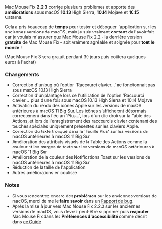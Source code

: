 Mac Mouse Fix **2.2.3** corrige plusieurs problèmes et apporte des **améliorations** sous macOS **10.13** High Sierra, **10.14** Mojave et **10.15** Catalina.

Cela a pris beaucoup de **temps** pour tester et déboguer l'application sur les anciennes versions de macOS, mais je suis vraiment **content** de l'avoir fait car je voulais m'assurer que Mac Mouse Fix 2.2 - la dernière version **gratuite** de Mac Mouse Fix - soit vraiment agréable et soignée pour **tout le monde** !

(Mac Mouse Fix 3 sera gratuit pendant 30 jours puis coûtera quelques euros à l'achat)

### Changements

- Correction d'un bug où l'option 'Raccourci clavier...' ne fonctionnait pas sous macOS 10.13 High Sierra
- Correction d'un plantage lors de l'utilisation de l'option 'Raccourci clavier...' plus d'une fois sous macOS 10.13 High Sierra et 10.14 Mojave
- Activation du rendu des icônes Apple sur les versions de macOS antérieures à macOS 11 Big Sur. Les icônes s'afficheront désormais correctement dans l'écran 'Plus...', lors d'un clic droit sur la Table des Actions, et lors de l'enregistrement des raccourcis clavier contenant des touches spéciales uniquement présentes sur les claviers Apple.
- Correction du texte tronqué dans la 'Feuille Plus' sur les versions de macOS antérieures à macOS 11 Big Sur
- Amélioration des attributs visuels de la Table des Actions comme la couleur et les marges de texte sur les versions de macOS antérieures à macOS 11 Big Sur
- Amélioration de la couleur des Notifications Toast sur les versions de macOS antérieures à macOS 11 Big Sur
- Réduction de la taille de l'application
- Autres améliorations en coulisse

### Notes

- Si vous rencontrez encore des **problèmes** sur les anciennes versions de macOS, merci de me le **faire savoir** dans un [Rapport de bug](https://noah-nuebling.github.io/mac-mouse-fix-feedback-assistant/?type=bug-report).
- Après la mise à jour vers Mac Mouse Fix 2.2.3 sur les anciennes versions de macOS, vous devrez peut-être supprimer puis **réajouter** Mac Mouse Fix dans les **Préférences d'accessibilité** comme décrit dans [ce Guide](https://github.com/noah-nuebling/mac-mouse-fix/discussions/101)